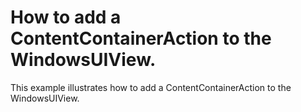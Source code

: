 # How to add a ContentContainerAction to the WindowsUIView.


<p>This example illustrates how to add a ContentContainerAction to the WindowsUIView.</p>

<br/>


